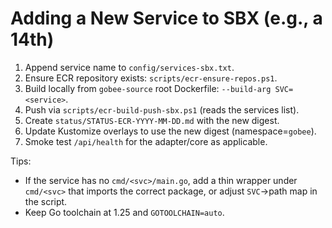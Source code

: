 # Adding a New Service to SBX (e.g., a 14th)
1. Append service name to `config/services-sbx.txt`.
2. Ensure ECR repository exists: `scripts/ecr-ensure-repos.ps1`.
3. Build locally from `gobee-source` root Dockerfile: `--build-arg SVC=<service>`.
4. Push via `scripts/ecr-build-push-sbx.ps1` (reads the services list).
5. Create `status/STATUS-ECR-YYYY-MM-DD.md` with the  new digest.
6. Update Kustomize overlays to use the new digest (namespace=`gobee`).
7. Smoke test `/api/health` for the adapter/core as applicable.

Tips:
- If the service has no `cmd/<svc>/main.go`, add a thin wrapper under `cmd/<svc>` that imports the correct package, or adjust `SVC`→path map in the script.
- Keep Go toolchain at 1.25 and `GOTOOLCHAIN=auto`.
